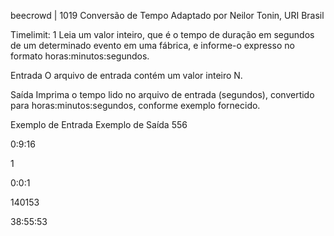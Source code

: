 beecrowd | 1019
Conversão de Tempo
Adaptado por Neilor Tonin, URI  Brasil

Timelimit: 1
Leia um valor inteiro, que é o tempo de duração em segundos de um determinado evento em uma fábrica, e informe-o expresso no formato horas:minutos:segundos.

Entrada
O arquivo de entrada contém um valor inteiro N.

Saída
Imprima o tempo lido no arquivo de entrada (segundos), convertido para horas:minutos:segundos, conforme exemplo fornecido.

Exemplo de Entrada	Exemplo de Saída
556

0:9:16

1

0:0:1

140153

38:55:53